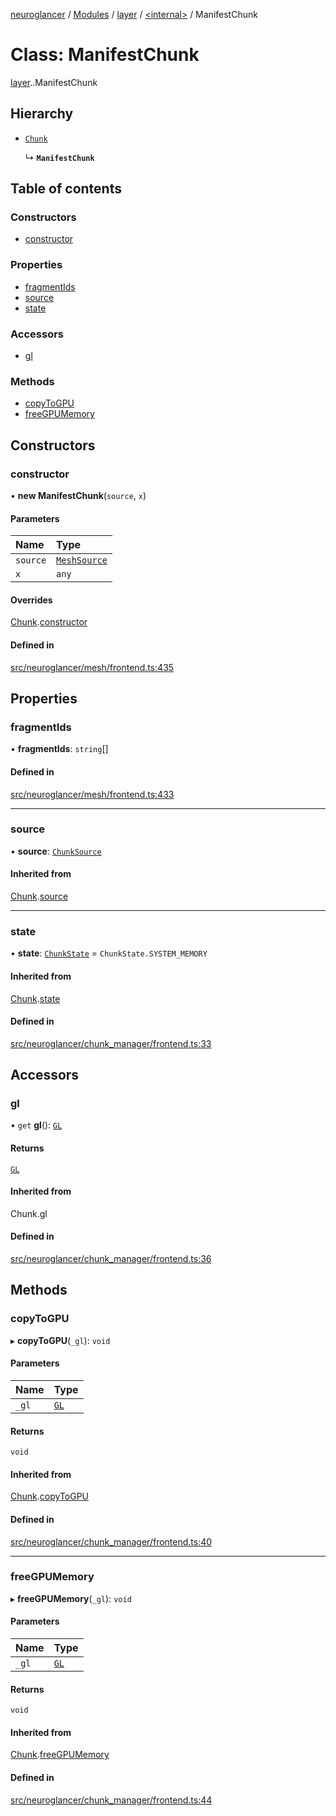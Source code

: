 [neuroglancer](../README.md) / [Modules](../modules.md) / [layer](../modules/layer.md) / [<internal\>](../modules/layer._internal_.md) / ManifestChunk

# Class: ManifestChunk

[layer](../modules/layer.md).[<internal>](../modules/layer._internal_.md).ManifestChunk

## Hierarchy

- [`Chunk`](data_panel_layout._internal_.Chunk.md)

  ↳ **`ManifestChunk`**

## Table of contents

### Constructors

- [constructor](layer._internal_.ManifestChunk.md#constructor)

### Properties

- [fragmentIds](layer._internal_.ManifestChunk.md#fragmentids)
- [source](layer._internal_.ManifestChunk.md#source)
- [state](layer._internal_.ManifestChunk.md#state)

### Accessors

- [gl](layer._internal_.ManifestChunk.md#gl)

### Methods

- [copyToGPU](layer._internal_.ManifestChunk.md#copytogpu)
- [freeGPUMemory](layer._internal_.ManifestChunk.md#freegpumemory)

## Constructors

### constructor

• **new ManifestChunk**(`source`, `x`)

#### Parameters

| Name | Type |
| :------ | :------ |
| `source` | [`MeshSource`](layer._internal_.MeshSource.md) |
| `x` | `any` |

#### Overrides

[Chunk](data_panel_layout._internal_.Chunk.md).[constructor](data_panel_layout._internal_.Chunk.md#constructor)

#### Defined in

[src/neuroglancer/mesh/frontend.ts:435](https://github.com/ActiveBrainAtlas2/neuroglancer/blob/540617bc/src/neuroglancer/mesh/frontend.ts#L435)

## Properties

### fragmentIds

• **fragmentIds**: `string`[]

#### Defined in

[src/neuroglancer/mesh/frontend.ts:433](https://github.com/ActiveBrainAtlas2/neuroglancer/blob/540617bc/src/neuroglancer/mesh/frontend.ts#L433)

___

### source

• **source**: [`ChunkSource`](data_panel_layout._internal_.ChunkSource.md)

#### Inherited from

[Chunk](data_panel_layout._internal_.Chunk.md).[source](data_panel_layout._internal_.Chunk.md#source)

___

### state

• **state**: [`ChunkState`](../enums/data_panel_layout._internal_.ChunkState.md) = `ChunkState.SYSTEM_MEMORY`

#### Inherited from

[Chunk](data_panel_layout._internal_.Chunk.md).[state](data_panel_layout._internal_.Chunk.md#state)

#### Defined in

[src/neuroglancer/chunk_manager/frontend.ts:33](https://github.com/ActiveBrainAtlas2/neuroglancer/blob/540617bc/src/neuroglancer/chunk_manager/frontend.ts#L33)

## Accessors

### gl

• `get` **gl**(): [`GL`](../interfaces/axes_lines._internal_.GL.md)

#### Returns

[`GL`](../interfaces/axes_lines._internal_.GL.md)

#### Inherited from

Chunk.gl

#### Defined in

[src/neuroglancer/chunk_manager/frontend.ts:36](https://github.com/ActiveBrainAtlas2/neuroglancer/blob/540617bc/src/neuroglancer/chunk_manager/frontend.ts#L36)

## Methods

### copyToGPU

▸ **copyToGPU**(`_gl`): `void`

#### Parameters

| Name | Type |
| :------ | :------ |
| `_gl` | [`GL`](../interfaces/axes_lines._internal_.GL.md) |

#### Returns

`void`

#### Inherited from

[Chunk](data_panel_layout._internal_.Chunk.md).[copyToGPU](data_panel_layout._internal_.Chunk.md#copytogpu)

#### Defined in

[src/neuroglancer/chunk_manager/frontend.ts:40](https://github.com/ActiveBrainAtlas2/neuroglancer/blob/540617bc/src/neuroglancer/chunk_manager/frontend.ts#L40)

___

### freeGPUMemory

▸ **freeGPUMemory**(`_gl`): `void`

#### Parameters

| Name | Type |
| :------ | :------ |
| `_gl` | [`GL`](../interfaces/axes_lines._internal_.GL.md) |

#### Returns

`void`

#### Inherited from

[Chunk](data_panel_layout._internal_.Chunk.md).[freeGPUMemory](data_panel_layout._internal_.Chunk.md#freegpumemory)

#### Defined in

[src/neuroglancer/chunk_manager/frontend.ts:44](https://github.com/ActiveBrainAtlas2/neuroglancer/blob/540617bc/src/neuroglancer/chunk_manager/frontend.ts#L44)
